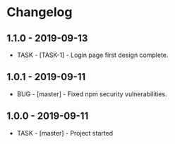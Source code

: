 # Changelog

## 1.1.0 - 2019-09-13
  - TASK - [TASK-1] - Login page first design complete.

## 1.0.1 - 2019-09-11
  - BUG - [master] - Fixed npm security vulnerabilities.

## 1.0.0 - 2019-09-11 
  - TASK - [master] - Project started